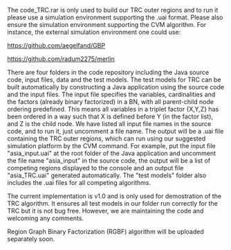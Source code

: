 The code_TRC.rar is only used to build our TRC outer regions and to run it please use a simulation environment supporting the .uai format. Please also ensure the simulation environment supporting the CVM algorithm. For instance, the external simulation environment one could use:

https://github.com/aegelfand/GBP

https://github.com/radum2275/merlin

There are four folders in the code repository including the Java source code, input files, data and the test models. The test models for TRC can be built automatically by constructing a Java application using the source code and the input files. The input file specifies the variables, cardinalities and the factors (already binary factorized) in a BN, with all parent-child node ordering predefined. This means all variables in a triplet factor {X,Y,Z} has been ordered in a way such that X is defined before Y (in the factor list), and Z is the child node. We have listed all input file names in the source code, and to run it, just uncomment a file name. The output will be a .uai file containing the TRC outer regions, which can run using our suggested simulation platform by the CVM command.
For example, put the input file "asia_input.uai" at the root folder of the Java application and uncomment the file name "asia_input" in the source code, the output will be a list of competing regions displayed to the console and an output file "asia_TRC.uai" generated automatically. The "test models" folder also includes the .uai files for all competing algorithms.

The current implementation is v1.0 and is only used for demostration of the TRC algorithm. It ensures all test models in our folder run correctly for the TRC but it is not bug free. However, we are maintaining the code and welcoming any comments.

Region Graph Binary Factorization (RGBF) algorithm will be uploaded separately soon.
